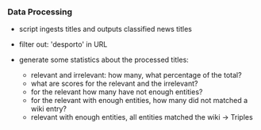    

### Data Processing
 - script ingests titles and outputs classified news titles
 - filter out:
      'desporto' in URL
 
 - generate some statistics about the processed titles:
    - relevant and irrelevant: how many, what percentage of the total? 
    - what are scores for the relevant and the irrelevant?
    - for the relevant how many have not enough entities?
    - for the relevant with enough entities, how many did not matched a wiki entry?
    - relevant with enough entities, all entities matched the wiki -> Triples
